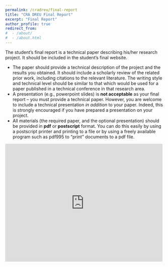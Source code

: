 ```yaml
---
permalink: /cradreu/final-report
title: "CRA DREU Final Report"
excerpt: "Final Report"
author_profile: true
redirect_from: 
#  - /about/
#  - /about.html
---
```

The student’s final report is a technical paper describing his/her research project. It should be included in the student’s final website.

- The paper should provide a technical description of the project and  the results you obtained. It should include a scholarly review of the  related prior work, including citations to the relevant literature. The  writing style and technical level should be similar to that which would  be used for a paper published in a technical conference in that research area.
- A presentation (e.g., powerpoint slides) is **not acceptable** as your final report – you must provide a technical paper. However, you are welcome to include a technical presentation *in addition* to your paper. Indeed, this is strongly encouraged if you have prepared a presentation on your project.
- All materials (the required paper, and the optional presentation) should be provided in **pdf** or **postscript** format. You can do this easily by using a postscript printer and  printing to a file or by using a freely available program such as pdf995 to “print” documents to a pdf file.

<embed src="https://melonpocky.github.io/files/TechnicalPaper.pdf" width="500" height="375" 
 type="application/pdf">
